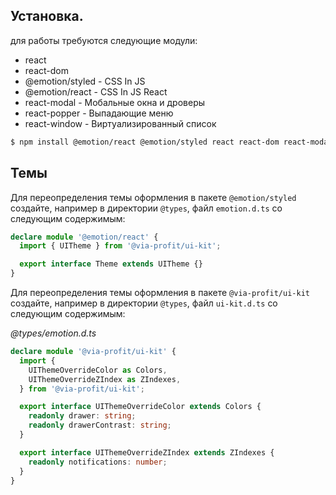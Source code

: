 ## Установка.

для работы требуются следующие модули:

- react
- react-dom
- @emotion/styled - CSS In JS
- @emotion/react - CSS In JS React
- react-modal - Мобальные окна и дроверы
- react-popper - Выпадающие меню
- react-window - Виртуализированный список

```bash
$ npm install @emotion/react @emotion/styled react react-dom react-modal react-popper react-window

```

## Темы

Для переопределения темы оформления в пакете `@emotion/styled` создайте, например в директории `@types`, файл `emotion.d.ts` со следующим содержимым:

```ts
declare module '@emotion/react' {
  import { UITheme } from '@via-profit/ui-kit';

  export interface Theme extends UITheme {}
}
```

Для переопределения темы оформления в пакете `@via-profit/ui-kit` создайте, например в директории `@types`, файл `ui-kit.d.ts` со следующим содержимым:

_@types/emotion.d.ts_

```ts
declare module '@via-profit/ui-kit' {
  import {
    UIThemeOverrideColor as Colors,
    UIThemeOverrideZIndex as ZIndexes,
  } from '@via-profit/ui-kit';

  export interface UIThemeOverrideColor extends Colors {
    readonly drawer: string;
    readonly drawerContrast: string;
  }

  export interface UIThemeOverrideZIndex extends ZIndexes {
    readonly notifications: number;
  }
}
```
